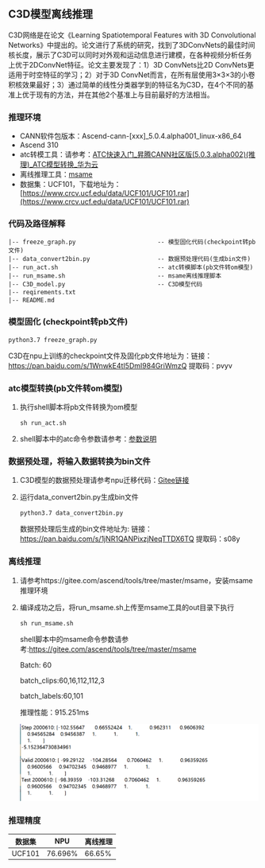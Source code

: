 ## C3D模型离线推理

C3D网络是在论文《Learning Spatiotemporal Features with 3D Convolutional Networks》中提出的。论文进行了系统的研究，找到了3DConvNets的最佳时间核长度，展示了C3D可以同时对外观和运动信息进行建模，在各种视频分析任务上优于2DConvNet特征。论文主要发现了：1）3D ConvNets比2D ConvNets更适用于时空特征的学习；2）对于3D ConvNet而言，在所有层使用3×3×3的小卷积核效果最好；3）通过简单的线性分类器学到的特征名为C3D，在4个不同的基准上优于现有的方法，并在其他2个基准上与目前最好的方法相当。

### 推理环境

- CANN软件包版本：Ascend-cann-[xxx]_5.0.4.alpha001_linux-x86_64 
- Ascend 310
- atc转模工具：请参考：[ATC快速入门_昇腾CANN社区版(5.0.3.alpha002)(推理)_ATC模型转换_华为云](https://support.huaweicloud.com/atctool-cann503alpha2infer/atlasatc_16_0005.html)
- 离线推理工具：[msame](https://gitee.com/ascend/tools/tree/master/msame)
- 数据集：UCF101，下载地址为：[https://www.crcv.ucf.edu/data/UCF101/UCF101.rar](https://www.crcv.ucf.edu/data/UCF101/UCF101.rar)

### 代码及路径解释

 ```shell                    
 |-- freeze_graph.py                       -- 模型固化代码(checkpoint转pb文件)
 |-- data_convert2bin.py                   -- 数据预处理代码(生成bin文件)
 |-- run_act.sh                            -- atc转模脚本(pb文件转om模型)
 |-- run_msame.sh                          -- msame离线推理脚本
 |-- C3D_model.py                          -- C3D模型代码
 |-- reqirements.txt                          
 |-- README.md  
 ```

### 模型固化 (checkpoint转pb文件)

```shell
python3.7 freeze_graph.py
```
C3D在npu上训练的checkpoint文件及固化pb文件地址为：链接：https://pan.baidu.com/s/1WnwkE4tI5DmI984GriWmzQ 
提取码：pvyv

### atc模型转换(pb文件转om模型)

1. 执行shell脚本将pb文件转换为om模型

   ```shell
   sh run_act.sh
   ```
2. shell脚本中的atc命令参数请参考：[参数说明](https://support.huaweicloud.com/atctool-cann503alpha2infer/atlasatc_16_0038.html)

### 数据预处理，将输入数据转换为bin文件

1. C3D模型的数据预处理请参考npu迁移代码：[Gitee链接](https://gitee.com/ascend/ModelZoo-TensorFlow/tree/master/TensorFlow/contrib/cv/C3D_ID2199_for_TensorFlow)

2. 运行data_convert2bin.py生成bin文件

   ```shell
   python3.7 data_convert2bin.py
   ```

   数据预处理后生成的bin文件地址为: 链接：https://pan.baidu.com/s/1jNR1QANPixzjNeqTTDX6TQ 
提取码：s08y
### 离线推理

1. 请参考https://gitee.com/ascend/tools/tree/master/msame，安装msame推理环境

2. 编译成功之后，将run_msame.sh上传至msame工具的out目录下执行

   ```shell
   sh run_msame.sh
   ```
   
   shell脚本中的msame命令参数请参考:https://gitee.com/ascend/tools/tree/master/msame

   Batch: 60

   batch_clips:60,16,112,112,3

   batch_labels:60,101

   推理性能：915.251ms
   
   ![输入图片说明](image.png)


### 推理精度
|       数据集       |  NPU     | 离线推理 |
| ----------------- | -------- |  --------|
|      UCF101       | 76.696%  |   66.65% |


